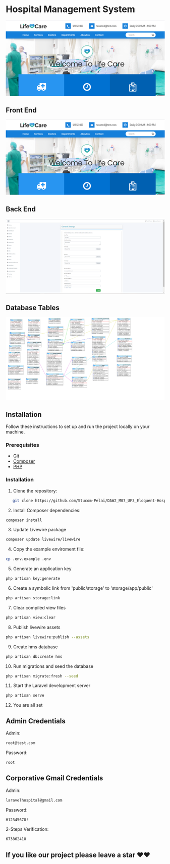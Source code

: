 # Hospital Management System

![Front End](FrontEnd.png)

## Front End

![Front End](FrontEnd.png)

## Back End

![Back End](admin-screenshot.png)

## Database Tables

![Database Tables](Tables_Screenshot.png)

## Installation

Follow these instructions to set up and run the project locally on your machine.

### Prerequisites

-   [Git](https://git-scm.com/)
-   [Composer](https://getcomposer.org/)
-   [PHP](https://www.php.net/)

### Installation

1. Clone the repository:

```bash
   git clone https://github.com/Stucom-Pelai/DAW2_M07_UF3_Eloquent-Hospital.git
```

2. Install Composer dependencies:

```bash
composer install
```

3. Update Livewire package 

```bash
composer update livewire/livewire
```

4. Copy the example enviroment file:

```bash
cp .env.example .env
```

5. Generate an application key

```bash
php artisan key:generate
```

6. Create a symbolic link from 'public/storage' to 'storage/app/public'

```bash
php artisan storage:link
```

7. Clear compiled view files

```bash
php artisan view:clear
```

8. Publish livewire assets

```bash
php artisan livewire:publish --assets
```

9. Create hms database

```bash
php artisan db:create hms
```

10. Run migrations and seed the database

```bash
php artisan migrate:fresh --seed
```

11. Start the Laravel development server 

```bash
php artisan serve
```

12. You are all set

## Admin Credentials

Admin:

```bash
root@test.com
```

Password:

```bash
root
```

## Corporative Gmail Credentials

Admin:

```bash
laravelhospital@gmail.com
```

Password:

```bash
H12345678!
```

2-Steps Verification:

```bash
673862418
```

## If you like our project please leave a star ❤❤
